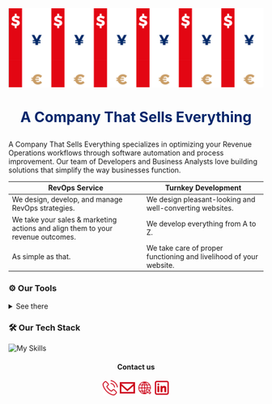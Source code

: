 <div id="header" align="center">
  <img src="./contacts-bg.png" />
</div>

# <p align="center" style="color:#01266b"> A Company That Sells Everything</p>

A Company That Sells Everything specializes in optimizing your Revenue Operations workflows through software automation and process improvement. Our team of Developers and Business Analysts love building solutions that simplify the way businesses function.

| RevOps Service                                                                  | Turnkey Development                                                |
| ------------------------------------------------------------------------------- | ------------------------------------------------------------------ |
| We design, develop, and manage RevOps  strategies.                               | We design pleasant-looking and well-converting websites.           |
| We take your sales & marketing actions and align them to your revenue outcomes. | We develop everything from A to Z.                                 |
| As simple as that.                                                              | We take care of proper functioning and livelihood of your website. |

### ⚙️ Our Tools
<details>
   <summary>See there</summary>

| **CRM & Marketing Automation**             | **API Integration**                  | **Cold Emailing Tools**              | **Data Enrichment & Onboarding**     |
|--------------------------------------------|--------------------------------------|--------------------------------------|--------------------------------------|
| ![activecampaign](./assets/tools/activecampaign.png) | ![Make](./assets/tools/Make.svg)         | ![lemlist](./assets/tools/lemlist.png)       | ![clearbit](./assets/tools/clearbit.png)       |
| ![hubspot](./assets/tools/hubspot.png)           | ![piperdream](./assets/tools/piperdream.svg) | ![instantly](./assets/tools/instantly.png)   | ![leadFeeder](./assets/tools/leadFeeder.png)   |
| ![keap](./assets/tools/keap.png)                 | ![n8n](./assets/tools/n8n.png)            | ![gMass](./assets/tools/gMass.png)           | ![lotame](./assets/tools/lotame.png)           |
| ![salesforce](./assets/tools/salesforce.png)     | ![zapier](./assets/tools/zapier.png)      | ![reply](./assets/tools/reply.png)           | ![mediaMath](./assets/tools/mediaMath.png)     |
| ![zoho](./assets/tools/zoho.png)                 | ![segment](./assets/tools/segment.png)    | ![mailshake](./assets/tools/mailshake.png)   | ![stitch](./assets/tools/stitch.png)           |
| ![pipedrive](./assets/tools/pipedrive.png)       | ![gmp](./assets/tools/gmp.png)           | ![mailWizz](./assets/tools/mailWizz.png)     | ![albacross](./assets/tools/albacross.png)     |
| ![clickfunnels](./assets/tools/clickfunnels.png) | ![ontroport](./assets/tools/ontroport.png)| ![chilipiper](./assets/tools/chilipiper.png) | ![liveRamp](./assets/tools/liveRamp.png)       |
</details>


### 🛠️ Our Tech Stack

![My Skills](https://skillicons.dev/icons?i=js,ts,html,css,react,figma,nextjs,nginx,git,docker,py,django,fastapi,)

#### <p align="center">Contact us</p>

<p align="center">
<a href="https://calendly.com/dimitrylos/30min?month=2024-12"><img src="./assets/phone.svg" width="30px" height="30px"/></a>
<a href="mailto:datastudio@actse.ltd"><img src="./assets/email.svg" width="30px" height="30px"/></a>
<a href="https://acompanythatsellseverything.com/"><img src="./assets/website.svg" width="30px" height="30px"/></a>
<a href="https://www.linkedin.com/company/actse/about/"><img src="./assets/linkedin.svg" width="30px" height="30px"/></a>
</p>
